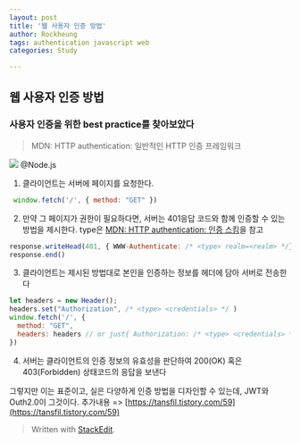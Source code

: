 ```yaml
---
layout: post
title: '웹 사용자 인증 방법'
author: Rockheung
tags: authentication javascript web
categories: Study

---
```

## 웹 사용자 인증 방법

### 사용자 인증을 위한 best practice를 찾아보았다

> MDN: HTTP authentication: 일반적인 HTTP 인증 프레임워크

![](https://mdn.mozillademos.org/files/14689/HTTPAuth.png)
@Node.js
1. 클라이언트는 서버에 페이지를 요청한다.
```javascript
 window.fetch('/', { method: "GET" })
```
2. 만약 그 페이지가 권한이 필요하다면, 서버는 401응답 코드와 함께 인증할 수 있는 방법을 제시한다. type은 [MDN: HTTP authentication: 인증 스킴](https://developer.mozilla.org/ko/docs/Web/HTTP/Authentication#%EC%9D%B8%EC%A6%9D_%EC%8A%A4%ED%82%B4)을 참고
```javascript
response.writeHead(401, { WWW-Authenticate: /* <type> realm=<realm> */} )
response.end()
```
3. 클라이언트는  제시된 방법대로 본인을 인증하는 정보를 헤더에 담아 서버로 전송한다
```javascript
let headers = new Header();
headers.set("Authorization", /* <type> <credentials> */ )
window.fetch('/', {
  method: "GET", 
  headers: headers // or just{ Authorization: /* <type> <credentials> */ }
})
```
4. 서버는 클라이언트의 인증 정보의 유효성을 판단하여 200(OK) 혹은 403(Forbidden) 상태코드의 응답을 보낸다

그렇지만 이는 표준이고, 실은 다양하게 인증 방법을 디자인할 수 있는데, JWT와 Outh2.0이 그것이다.
 추가내용 => [https://tansfil.tistory.com/59](https://tansfil.tistory.com/59)


> Written with [StackEdit](https://stackedit.io/).



